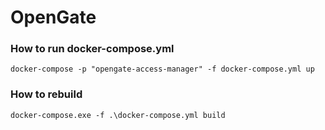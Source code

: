 # OpenGate

### How to run docker-compose.yml
```console
docker-compose -p "opengate-access-manager" -f docker-compose.yml up
```

### How to rebuild
```console
docker-compose.exe -f .\docker-compose.yml build
```
